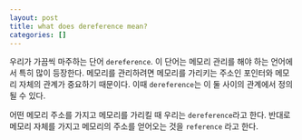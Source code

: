 ```yaml
---
layout: post
title: what does dereference mean?
categories: []
---
```


우리가 가끔씩 마주하는 단어 `dereference`. 이 단어는 메모리 관리를 해야 하는 언어에서 특히 많이 등장한다. 메모리를 관리하려면 메모리를 가리키는 주소인 포인터와 메모리 자체의 관계가 중요하기 때문이다. 이때 `dereference`는 이 둘 사이의 관계에서 정의될 수 있다.

어떤 메모리 주소를 가지고 메모리를 가리킬 때 우리는 `dereference`라고 한다. 반대로 메모리 자체를 가지고 메모리의 주소를 얻어오는 것을 `reference` 라고 한다.

